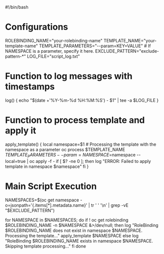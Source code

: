 #!/bin/bash

# Configurations
ROLEBINDING_NAME="your-rolebinding-name"
TEMPLATE_NAME="your-template-name"
TEMPLATE_PARAMETERS="--param=KEY=VALUE"  # If NAMESPACE is a parameter, specify it here.
EXCLUDE_PATTERN="exclude-pattern-*"
LOG_FILE="script_log.txt"

# Function to log messages with timestamps
log() {
    echo "$(date +'%Y-%m-%d %H:%M:%S') - $1" | tee -a $LOG_FILE
}

# Function to process template and apply it
apply_template() {
    local namespace=$1
    # Processing the template with the namespace as a parameter
    oc process $TEMPLATE_NAME $TEMPLATE_PARAMETERS --param=NAMESPACE=$namespace --local=true | oc apply -f -
    if [ $? -ne 0 ]; then
        log "ERROR: Failed to apply template in namespace $namespace"
    fi
}

# Main Script Execution
NAMESPACES=$(oc get namespace -o=jsonpath='{.items[*].metadata.name}' | tr ' ' '\n' | grep -vE "$EXCLUDE_PATTERN")

for NAMESPACE in $NAMESPACES; do
    if ! oc get rolebinding $ROLEBINDING_NAME -n $NAMESPACE &>/dev/null; then
        log "RoleBinding $ROLEBINDING_NAME does not exist in namespace $NAMESPACE. Processing the template..."
        apply_template $NAMESPACE
    else
        log "RoleBinding $ROLEBINDING_NAME exists in namespace $NAMESPACE. Skipping template processing..."
    fi
done

